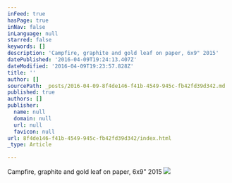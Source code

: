 ```yaml
---
inFeed: true
hasPage: true
inNav: false
inLanguage: null
starred: false
keywords: []
description: 'Campfire, graphite and gold leaf on paper, 6x9" 2015'
datePublished: '2016-04-09T19:24:13.407Z'
dateModified: '2016-04-09T19:23:57.828Z'
title: ''
author: []
sourcePath: _posts/2016-04-09-8f4de146-f41b-4549-945c-fb42fd39d342.md
published: true
authors: []
publisher:
  name: null
  domain: null
  url: null
  favicon: null
url: 8f4de146-f41b-4549-945c-fb42fd39d342/index.html
_type: Article

---
```

Campfire, graphite and gold leaf on paper, 6x9" 2015
![](https://the-grid-user-content.s3-us-west-2.amazonaws.com/079bd7d0-1fe1-4ea5-91d1-eb6fb35f3390.jpg)